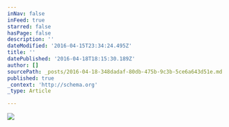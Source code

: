 ```yaml
---
inNav: false
inFeed: true
starred: false
hasPage: false
description: ''
dateModified: '2016-04-15T23:34:24.495Z'
title: ''
datePublished: '2016-04-18T18:15:30.189Z'
author: []
sourcePath: _posts/2016-04-18-348dadaf-80db-475b-9c3b-5ce6a643d51e.md
published: true
_context: 'http://schema.org'
_type: Article

---
```

![](https://the-grid-user-content.s3-us-west-2.amazonaws.com/e35f4bc8-95d4-4aa9-8211-dfaad1d7792d.jpg)